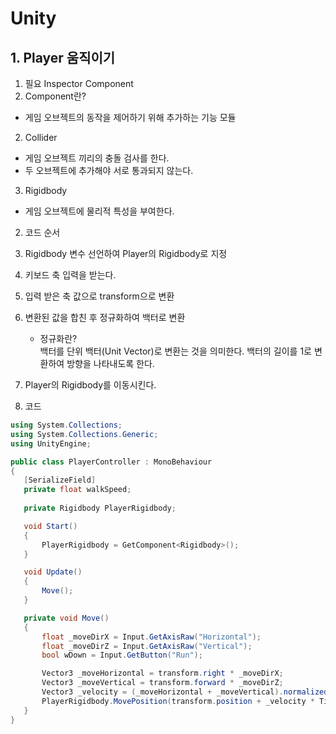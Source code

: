 # Unity
## 1. Player 움직이기
1. 필요 Inspector Component
  1. Component란?
   - 게임 오브젝트의 동작을 제어하기 위해 추가하는 기능 모듈
  2. Collider
   - 게임 오브젝트 끼리의 충돌 검사를 한다.
   - 두 오브젝트에 추가해야 서로 통과되지 않는다.
  3. Rigidbody
   - 게임 오브젝트에 물리적 특성을 부여한다.

2. 코드 순서
  1. Rigidbody 변수 선언하여 Player의 Rigidbody로 지정
  2. 키보드 축 입력을 받는다.
  3. 입력 받은 축 값으로 transform으로 변환 
  4. 변환된 값을 합친 후 정규화하여 백터로 변환
     - 정규화란?<br>
     백터를 단위 백터(Unit Vector)로 변환는 것을 의미한다. 백터의 길이를 1로 변환하여 방향을 나타내도록 한다.
  5. Player의 Rigidbody를 이동시킨다.

3. 코드
 ```cs
using System.Collections;
using System.Collections.Generic;
using UnityEngine;

public class PlayerController : MonoBehaviour
{
    [SerializeField]
    private float walkSpeed;
    
    private Rigidbody PlayerRigidbody;

    void Start()
    {
        PlayerRigidbody = GetComponent<Rigidbody>();
    }

    void Update()
    {
        Move();
    }

    private void Move()
    {
        float _moveDirX = Input.GetAxisRaw("Horizontal");
        float _moveDirZ = Input.GetAxisRaw("Vertical");
        bool wDown = Input.GetButton("Run");

        Vector3 _moveHorizontal = transform.right * _moveDirX;
        Vector3 _moveVertical = transform.forward * _moveDirZ;
        Vector3 _velocity = (_moveHorizontal + _moveVertical).normalized * walkSpeed;
        PlayerRigidbody.MovePosition(transform.position + _velocity * Time.deltaTime);
    }
}
 ```

